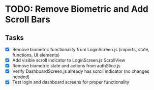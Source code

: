 # TODO: Remove Biometric and Add Scroll Bars

## Tasks
- [x] Remove biometric functionality from LoginScreen.js (imports, state, functions, UI elements)
- [x] Add visible scroll indicator to LoginScreen.js ScrollView
- [x] Remove biometric state and actions from authSlice.js
- [x] Verify DashboardScreen.js already has scroll indicator (no changes needed)
- [x] Test login and dashboard screens for proper functionality
